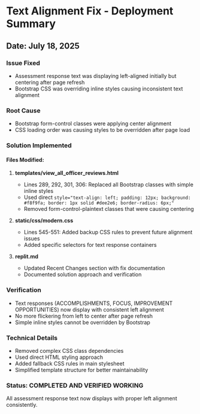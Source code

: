 # Text Alignment Fix - Deployment Summary
## Date: July 18, 2025

### Issue Fixed
- Assessment response text was displaying left-aligned initially but centering after page refresh
- Bootstrap CSS was overriding inline styles causing inconsistent text alignment

### Root Cause
- Bootstrap form-control classes were applying center alignment
- CSS loading order was causing styles to be overridden after page load

### Solution Implemented

#### Files Modified:

1. **templates/view_all_officer_reviews.html**
   - Lines 289, 292, 301, 306: Replaced all Bootstrap classes with simple inline styles
   - Used direct `style="text-align: left; padding: 12px; background: #f8f9fa; border: 1px solid #dee2e6; border-radius: 6px;"`
   - Removed form-control-plaintext classes that were causing centering

2. **static/css/modern.css**
   - Lines 545-551: Added backup CSS rules to prevent future alignment issues
   - Added specific selectors for text response containers

3. **replit.md**
   - Updated Recent Changes section with fix documentation
   - Documented solution approach and verification

### Verification
- Text responses (ACCOMPLISHMENTS, FOCUS, IMPROVEMENT OPPORTUNITIES) now display with consistent left alignment
- No more flickering from left to center after page refresh
- Simple inline styles cannot be overridden by Bootstrap

### Technical Details
- Removed complex CSS class dependencies
- Used direct HTML styling approach
- Added fallback CSS rules in main stylesheet
- Simplified template structure for better maintainability

### Status: COMPLETED AND VERIFIED WORKING
All assessment response text now displays with proper left alignment consistently.
